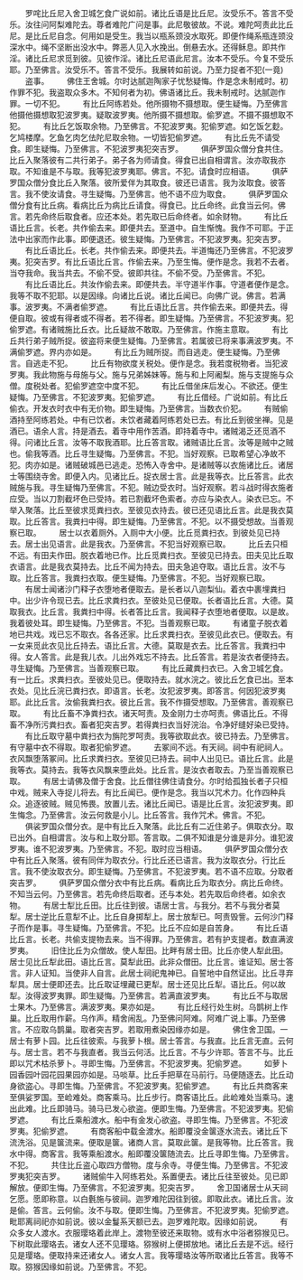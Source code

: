 <!-- { "loadSidebar": true } -->
　　罗咤比丘尼入舍卫城乞食广说如前。诸比丘语是比丘尼。汝受乐不。答言不受乐。汝往问阿梨难陀去。尊者难陀广问是事。此尼敬彼故。不说。难陀呵责此比丘尼。是比丘尼自念。何用如是受生。我当以瓶系颈没水取死。即便作绳系瓶连颈没深水中。绳不坚断出没水中。弊恶人见入水挽出。倒悬去水。还得稣息。即共作淫。诸比丘尼求觅到彼。见彼作淫。诸比丘尼语此尼言。汝本不受乐。今复不受乐耶。乃至佛言。汝受乐不。答言不受乐。我展转如前说。乃至力捉者不犯(一竟)
　　盗事。
　　佛住王舍城。尔时达腻迦陶家子忧愁疑悔。作是念未制戒时。初作罪不犯。我盗取众多木。不知何者为初。佛语诸比丘。我未制戒时。达腻迦作罪。一切不犯。
　　有比丘阿练若处。他所摄物不摄想取。便生疑悔。乃至佛言他摄他摄想取犯波罗夷。疑取波罗夷。他所摄不摄想取。偷罗遮。不摄不摄想取不犯。
　　有比丘乞饭取余物。乃至佛言。不犯波罗夷。犯偷罗遮。如乞饭乞麨。乞鸠楼摩。乞鱼乞肉乞佉陀尼取余物。一切皆犯偷罗遮。
　　有比丘先不请受食。即生疑悔。乃至佛言。不犯波罗夷犯突吉罗。
　　俱萨罗国众僧分食共住。比丘入聚落彼有二共行弟子。弟子各为师请食。得食已出自相谓言。汝亦取我亦取。不知谁是不与取。我等犯波罗夷耶。佛言。不犯。请食时应相语。
　　俱萨罗国众僧分食比丘入聚落。彼所爱伴为其取食。彼还已语言。我为汝取食。彼答言。我不使汝请食。寻生疑悔。乃至佛言。他不语不应为取食。
　　俱萨罗国众僧分食有比丘病。看病比丘为病比丘请食。得食已。比丘命终。此食当云何。佛言。若先命终后取食者。应还本处。若先取已后命终者。如余财物。
　　有比丘语比丘言。长老。共作偷去来。即便共去。至道中。自生惭愧。我作不可耶。于正法中出家而作此事。即便退还。彼生疑悔。乃至佛言。不犯波罗夷。犯突吉罗。
　　有比丘语比丘。长老。共作偷去来。即便共去。半道悔还乃至佛言。不犯波罗夷。犯突吉罗。有比丘语比丘言。作偷去来。乃至生悔。便作是念。我若不去者。当夺我命。我当共去。不偷不受。彼即共往。不偷不受。乃至佛言。不犯。
　　有比丘语比丘。共汝作偷去来。即便共去。半守道半作事。守道者便作是念。我等不取不犯耶。以是因缘。向诸比丘说。诸比丘闻已。向佛广说。佛言。若满事。波罗夷。不满者偷罗遮。
　　有比丘语比丘言。共作偷去来。即便共去。得便自取。彼或有得者或不得者。若不得者。即生疑悔。乃至佛言。不犯波罗夷。犯偷罗遮。有诸贼施比丘衣。比丘疑故不敢取。乃至佛言。作施主意取。
　　有比丘共行弟子贼所捉。彼盗将来便生疑悔。乃至佛言。若属彼已将来事满波罗夷。不满偷罗遮。界内亦如是。
　　有比丘为贼所捉。而自逃走。便生疑悔。乃至佛言。自逃走不犯。
　　比丘有物欲度关税处。便作是念。我若度税物者。当犯波罗夷。我此物施与母施与父。施与兄弟姊妹等。施与和上阿阇梨。施与支提施与众僧。度税处者。犯偷罗遮空中度不犯。
　　有比丘借坐床后发心。不欲还。便生疑悔。乃至佛言。不犯波罗夷。犯偷罗遮。
　　有比丘借经。广说如前。有比丘偷衣。开发衣时衣中有无价物。即生疑悔。乃至佛言。当数衣价犯。
　　有贼偷酒持至阿练若处。中有已饮者。未饮者藏着阿练若处已去。有比丘到彼坐禅。见是酒已。语余人言。持是酒去。着寺中用作苦酒。即持着寺中。诸贼渴乏还觅酒不得。问诸比丘言。汝等不取我酒耶。比丘答言取。诸贼语比丘言。汝等是贼中之贼也。偷我等酒。比丘寻生疑悔。乃至佛言。不犯。当好观察。已取希望心净故不犯。肉亦如是。诸贼破城邑已逃走。恐怖入寺舍中。是诸贼等以衣施诸比丘。诸居士等围绕寺舍。即便入内。见诸比丘。捉衣居士言。此是我等衣。比丘答言。此衣贼施与我。寻生疑悔乃至佛言。不犯。贼边受衣时。当好观察。若斗战时得衣施者应受。当以刀割截坏色已受持。若已割截坏色索者。亦应与染衣人。染衣已忘。不举入聚落。比丘至彼求觅粪扫衣。至彼见衣持去。彼已还见语比丘言。此是我衣莫取。比丘答言。我粪扫中得。即生疑悔。乃至佛言。不犯。以不摄受想故。当善观察已取。
　　居士以衣着厕外。入厕中大小便。比丘觅粪扫衣。到彼处见已持去。居士出见语言。此是我衣。乃至佛言。不犯当好观察已取。
　　比丘去只桓不远。有田夫作田。脱衣着地已作。比丘觅粪扫衣。至彼见已持去。田夫见比丘取衣语言。此是我衣莫持去。比丘不闻为持去。田夫急追夺取。语比丘言。汝不与取。比丘答言。我粪扫衣取。便生疑悔。乃至佛言。不犯。当好观察已取。
　　有居士闻诸沙门释子衣堕地者便取去。是长者以八迦梨仙。着衣中裹埋粪扫中。出少许令现已去。比丘求粪扫衣。至彼处见已便取。长者语比丘言。大德。莫取我衣。比丘言。我粪扫中得。长者答比丘言。我闻释子衣堕地者便取。以是故。我着彼处耳。即生疑悔。乃至佛言。不犯。当善观察已取。
　　有诸童子脱衣着地已共戏。戏已忘不取衣。各各还家。比丘求粪扫衣。至彼见此衣已。便取去。有一女来觅此衣见比丘持去。语比丘言。大德。莫取是衣去。比丘答言。我粪扫中得。女人答言。此是我儿衣。儿出外戏忘不持去。比丘答言。若是汝衣者便持去。寻生疑悔。乃至佛言。当善观察已取。
　　有比丘藏粪扫衣已。入舍卫城乞食。有一比丘。求粪扫衣。至彼处见已。便取持去。就水浣之。彼比丘乞食已出。至本衣处。见比丘浣已粪扫衣。即语言。长老。汝犯波罗夷。即答言。何因犯波罗夷耶。此比丘言。汝偷我粪扫衣。彼比丘言。我不作摄受想取。乃至佛言。善观察已取。
　　有比丘畜不净粪扫衣。诸天呵责。及金刚力士亦呵责。佛语比丘。不得畜不净所污粪扫衣。畜者犯突吉罗。若得粪扫衣当好浣治。令净好缝好染已受持。
　　有比丘取守墓中粪扫衣为旃陀罗呵责。我等欲取此衣。彼已持去。乃至佛言。有守墓中衣不得取。取者犯偷罗遮。
　　去冢间不远。有天祠。祠中有祀祠人。衣风飘堕落冢间。比丘求粪扫衣。至彼见已持去。祠中人出见已。语比丘言。此是我等衣。莫持去。我等衣风飘来堕此处。比丘言。是汝衣者取去。乃至当善观察已取。
　　有居士请佛及僧于舍食。比丘僧往佛住请食分。尔时给孤独长者子只桓中戏。贼来入寺捉儿将去。有比丘闻已。便作是念。我当以咒术力。化作四种兵众。追逐彼贼。贼见怖畏。放置儿去。诸比丘闻已。语是比丘言。汝犯波罗夷。即生悔念。乃至佛言。汝云何救是小儿。比丘答言。我作咒术。佛言。不犯。
　　俱裟罗国众僧分衣。是中有比丘入聚落。此比丘有二近住弟子。俱取衣分。取已出外。自相谓言。汝与和上取分耶。答言取。二俱不知谁是分谁是非分。谁犯波罗夷。谁不犯波罗夷。乃至佛言。不犯。取时应当相语。
　　俱萨罗国众僧分衣中有比丘入聚落。彼有同伴为取衣分。行比丘还已语言。我为汝取衣分。行比丘言。我不使汝取衣分。即生疑悔。乃至佛言。不犯波罗夷。若不语不应取。分取者突吉罗。
　　俱萨罗国众僧分衣中有比丘病。看病比丘为取衣分。病比丘命终。不知当云何。乃至佛言。若先命终后取者。还与本处。若先取后命终者。如余衣物。
　　有居士犁比丘田。比丘往到彼。语居士言。与我分。若不与我分者莫犁。居士逆比丘意犁不止。比丘自身掷犁上。居士放犁已。呵责毁訾。云何沙门释子而作是事。寻生疑悔。乃至佛言。不犯。比丘不应如是自苦身。
　　有比丘语比丘言。长老。共偷支提物去来。当不得罪。乃至佛言。若有护支提者。数直满波罗夷。
　　旧住比丘为众僧故。使人犁田。比畔有居士田。比丘亦使人犁此田。居士见比丘犁此田。语比丘言。莫犁此田。此非众僧田。比丘言。谁证知。居士答言。非人证知。当使非人自言。此居士祠祀鬼神已。自誓地中自然证出。比丘寻弃犁具。居士便即还去。比丘取证埋藏已更犁。居士还见比丘犁。语比丘。何以故犁。汝得波罗夷罪。即生疑悔。乃至佛言。若满直波罗夷。
　　有比丘不与取居士果木。乃至佛言。满波罗夷。果亦如是。
　　有比丘经行处生树。乌鹊树上作巢。比丘取用作薪。乌作声。精舍闹乱。乃至佛问阿难。阿难广说上事。乃至佛言。不应取乌鹊巢。取者突吉罗。若取用煮染因缘亦如是。
　　佛住舍卫国。一居士有萝卜园。比丘往彼索。与我萝卜根。居士答言。与我直。比丘言无直。云何与。居士言。若不与我直者。我当云何活。比丘言。不与少许耶。答言不与。比丘即以咒术枯杀萝卜。寻即生悔。乃至佛言。不犯波罗夷。犯偷罗遮。
　　如萝卜园香园叶园花园果园亦如是。马啖草。比丘手把草在马前行。马便随逐去。比丘动身欲盗心。寻即生悔。乃至佛言。不犯波罗夷。犯偷罗遮。
　　有比丘共商客来至俱娑罗国。至崄难处。商客乘马。比丘步行。商客语比丘。此崄难处当乘马。速出此难。比丘即骑马。骑马已发心欲盗。便即生悔。乃至佛言。不犯波罗夷。犯偷罗遮。
　　有比丘乘船渡水。船中有金发心欲盗。寻即生悔。乃至佛言。不犯波罗夷。犯偷罗遮。
　　有商客船中载金渡水。船即覆没金箧逐水流去。诸比丘下流洗浴。见是箧流来。便取是箧。诸商人言。莫取此箧。是我等物。比丘答言。我水中得。商客言。我等乘船渡水。船即覆没箧随流去。比丘寻即生悔。乃至佛言。不犯。
　　共住比丘盗心取四方僧物。度与余寺。寻便生悔。乃至佛言。不犯波罗夷犯突吉罗。
　　诸贼偷牛入阿练若处。系置便去。诸比丘往至彼处。见已即解放。便即生悔。乃至佛言。不犯波罗夷。犯突吉罗。
　　舍卫国诸居士从天祠乞愿。愿即称意。以白氎施与彼祠。迦罗难陀因往到彼。即取此衣。诸比丘言。汝是偷。答言。云何偷。汝不与取。便即生悔。乃至佛言。不犯波罗夷。犯偷罗遮。毗耶离祠祀亦如前说。彼以金鬘系天额已去。迦罗难陀取。因缘如前说。
　　有众多女人渡水。衣服璎珞着此岸上。渡物至彼还来取物。或有水中浴者猕猴见已。下树取此璎珞去。诸女人还不见璎珞。猕猴树上便掷放地。诸比丘去是不远。经行见是璎珞。便取持来还诸女人。诸女人言。我等璎珞汝等所取诸比丘答言。我等不取。猕猴因缘如前说。乃至佛言。不犯。
